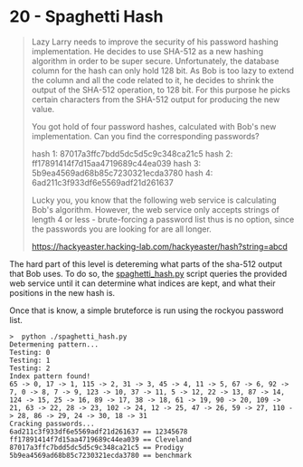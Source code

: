 # 20 - Spaghetti Hash

> Lazy Larry needs to improve the security of his password hashing implementation. 
> He decides to use SHA-512 as a new hashing algorithm in order to be super secure. 
> Unfortunately, the database column for the hash can only hold 128 bit. As Bob is 
> too lazy to extend the column and all the code related to it, he decides to shrink 
> the output of the SHA-512 operation, to 128 bit. For this purpose he picks certain 
> characters from the SHA-512 output for producing the new value.
> 
> You got hold of four password hashes, calculated with Bob's new implementation. 
> Can you find the corresponding passwords?
> 
>   hash 1: 87017a3ffc7bdd5dc5d5c9c348ca21c5
>   hash 2: ff17891414f7d15aa4719689c44ea039
>   hash 3: 5b9ea4569ad68b85c7230321ecda3780
>   hash 4: 6ad211c3f933df6e5569adf21d261637
>
> Lucky you, you know that the following web service is calculating Bob's algorithm.
> However, the web service only accepts strings of length 4 or less - brute-forcing 
> a password list thus is no option, since the passwords you are looking for are 
> all longer.
> 
>   https://hackyeaster.hacking-lab.com/hackyeaster/hash?string=abcd

The hard part of this level is detereming what parts of the sha-512 output that
Bob uses. To do so, the [spaghetti_hash.py](spaghetti_hash.py) script queries
the provided web service until it can determine what indices are kept, and what their
positions in the new hash is.

Once that is know, a simple bruteforce is run using the rockyou password list.

```
>  python ./spaghetti_hash.py
Determening pattern...
Testing: 0
Testing: 1
Testing: 2
Index pattern found!
65 -> 0, 17 -> 1, 115 -> 2, 31 -> 3, 45 -> 4, 11 -> 5, 67 -> 6, 92 -> 7, 0 -> 8, 7 -> 9, 123 -> 10, 37 -> 11, 5 -> 12, 22 -> 13, 87 -> 14, 124 -> 15, 25 -> 16, 89 -> 17, 38 -> 18, 61 -> 19, 90 -> 20, 109 -> 21, 63 -> 22, 28 -> 23, 102 -> 24, 12 -> 25, 47 -> 26, 59 -> 27, 110 -> 28, 86 -> 29, 24 -> 30, 18 -> 31
Cracking passwords...
6ad211c3f933df6e5569adf21d261637 == 12345678
ff17891414f7d15aa4719689c44ea039 == Cleveland
87017a3ffc7bdd5dc5d5c9c348ca21c5 == Prodigy
5b9ea4569ad68b85c7230321ecda3780 == benchmark
```
